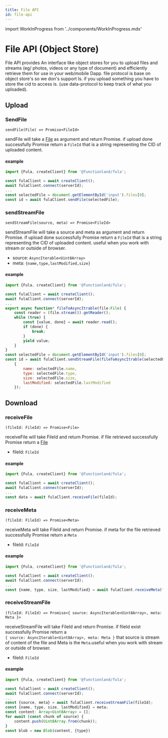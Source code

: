 ```yaml
---
title: File API
id: file-api
---
```

import WorkInProgress from '../components/WorkInProgress.mdx'


# File API (Object Store)
File API provides An interface like object stores for you to upload files and streams (eg/ photos, videos or any type of 
document) and efficiently retrieve them for use in your web/mobile Dapp. file protocol is base on object store's so we don's support ls.
if you upload something you have to store the cid to access is. (use data-protocol to keep track of what you uploaded).

## Upload

### SendFile 
`sendFile(File) => Promise<FileId>` <br>

sendFile will take a [File](https://developer.mozilla.org/en-US/docs/Web/API/File) as argument and return Promise. if upload done successfully Promise return a `FileId` that is a string
representing the CID of uploaded content. 

#### example
```js
import {Fula, createClient} from '@functionland/fula';

const fulaClient = await createClient();
await fulaClient.connect(serverId);
...
const selectedFile = document.getElementById('input').files[0];
const id = await fulaClient.sendFile(selectedFile);
```

### sendStreamFile
`sendStreamFile(source, meta) => Promise<FileId>` <br>

sendStreamFile will take a source and meta  as argument and return Promise. if upload done successfully Promise return a `FileId` that is a string
representing the CID of uploaded content. useful when you work with stream or outside of browser.
- source:  `AsyncIterable<Uint8Array>`
- meta: `{name,type,lastModified,size}`

#### example
```js
import {Fula, createClient} from '@functionland/fula';

const fulaClient = await createClient();
await fulaClient.connect(serverId);
...
export async function* fileToAsyncItrable(file:File) {
    const reader = (file.stream()).getReader();
    while (true) {
        const {value, done} = await reader.read();
        if (done) {
            break;
        }
        yield value;
    }
}
const selectedFile = document.getElementById('input').files[0];
const id = await fulaClient.sendStreamFile(fileToAsyncItrable(selectedFile),
    {
        name: selectedFile.name,
        type: selectedFile.type,
        size: selectedFile.size,
        lastModified: selectedFile.lastModified
    });
```

## Download 
### receiveFile
`(fileId: FileId) => Promise<File>` <br>

receiveFile will take FileId and return Promise. if file retrieved  successfully Promise return a [File](https://developer.mozilla.org/en-US/docs/Web/API/File)
- fileId:  `FileId`



#### example
```js
import {Fula, createClient} from '@functionland/fula';

const fulaClient = await createClient();
await fulaClient.connect(serverId);
...
const data = await fulaClient.receiveFile(fileId);

```
### receiveMeta
`(fileId: FileId) => Promise<Meta>` <br>

receiveMeta will take FileId and return Promise. if meta for the file retrieved successfully Promise return a `Meta`
- fileId:  `FileId`



#### example
```js
import {Fula, createClient} from '@functionland/fula';

const fulaClient = await createClient();
await fulaClient.connect(serverId);
...
const {name, type, size, lastModified} = await fulaClient.receiveMeta(fileId);

```
### receiveStreamFile 
`(fileId: FileId) => Promise<{ source: AsyncIterable<Uint8Array>, meta: Meta }>` <br>

receiveStreamFile will take FileId and return Promise. if fileId exist successfully Promise return a <br> 
`{ source: AsyncIterable<Uint8Array>, meta: Meta }`
that source is stream of content of the file and Meta is the `Meta`.useful when you work with stream or outside of browser.
- fileId:  `FileId`



#### example
```js
import {Fula, createClient} from '@functionland/fula';

const fulaClient = await createClient();
await fulaClient.connect(serverId);
...
const {source, meta} = await fulaClient.receiveStreamFile(fileId);
const {name, type, size, lastModified} = meta;
const content: Array<Uint8Array> = [];
for await (const chunk of source) {
    content.push(Uint8Array.from(chunk));
}
const blob = new Blob(content, {type})


```




<WorkInProgress />

